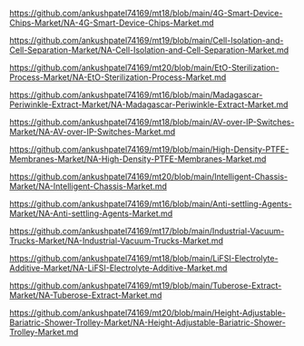 <p><a href="https://github.com/ankushpatel74169/mt18/blob/main/4G-Smart-Device-Chips-Market/NA-4G-Smart-Device-Chips-Market.md">https://github.com/ankushpatel74169/mt18/blob/main/4G-Smart-Device-Chips-Market/NA-4G-Smart-Device-Chips-Market.md</a></p><p><a href="https://github.com/ankushpatel74169/mt19/blob/main/Cell-Isolation-and-Cell-Separation-Market/NA-Cell-Isolation-and-Cell-Separation-Market.md">https://github.com/ankushpatel74169/mt19/blob/main/Cell-Isolation-and-Cell-Separation-Market/NA-Cell-Isolation-and-Cell-Separation-Market.md</a></p><p><a href="https://github.com/ankushpatel74169/mt20/blob/main/EtO-Sterilization-Process-Market/NA-EtO-Sterilization-Process-Market.md">https://github.com/ankushpatel74169/mt20/blob/main/EtO-Sterilization-Process-Market/NA-EtO-Sterilization-Process-Market.md</a></p><p><a href="https://github.com/ankushpatel74169/mt16/blob/main/Madagascar-Periwinkle-Extract-Market/NA-Madagascar-Periwinkle-Extract-Market.md">https://github.com/ankushpatel74169/mt16/blob/main/Madagascar-Periwinkle-Extract-Market/NA-Madagascar-Periwinkle-Extract-Market.md</a></p><p><a href="https://github.com/ankushpatel74169/mt18/blob/main/AV-over-IP-Switches-Market/NA-AV-over-IP-Switches-Market.md">https://github.com/ankushpatel74169/mt18/blob/main/AV-over-IP-Switches-Market/NA-AV-over-IP-Switches-Market.md</a></p><p><a href="https://github.com/ankushpatel74169/mt19/blob/main/High-Density-PTFE-Membranes-Market/NA-High-Density-PTFE-Membranes-Market.md">https://github.com/ankushpatel74169/mt19/blob/main/High-Density-PTFE-Membranes-Market/NA-High-Density-PTFE-Membranes-Market.md</a></p><p><a href="https://github.com/ankushpatel74169/mt20/blob/main/Intelligent-Chassis-Market/NA-Intelligent-Chassis-Market.md">https://github.com/ankushpatel74169/mt20/blob/main/Intelligent-Chassis-Market/NA-Intelligent-Chassis-Market.md</a></p><p><a href="https://github.com/ankushpatel74169/mt16/blob/main/Anti-settling-Agents-Market/NA-Anti-settling-Agents-Market.md">https://github.com/ankushpatel74169/mt16/blob/main/Anti-settling-Agents-Market/NA-Anti-settling-Agents-Market.md</a></p><p><a href="https://github.com/ankushpatel74169/mt17/blob/main/Industrial-Vacuum-Trucks-Market/NA-Industrial-Vacuum-Trucks-Market.md">https://github.com/ankushpatel74169/mt17/blob/main/Industrial-Vacuum-Trucks-Market/NA-Industrial-Vacuum-Trucks-Market.md</a></p><p><a href="https://github.com/ankushpatel74169/mt18/blob/main/LiFSI-Electrolyte-Additive-Market/NA-LiFSI-Electrolyte-Additive-Market.md">https://github.com/ankushpatel74169/mt18/blob/main/LiFSI-Electrolyte-Additive-Market/NA-LiFSI-Electrolyte-Additive-Market.md</a></p><p><a href="https://github.com/ankushpatel74169/mt19/blob/main/Tuberose-Extract-Market/NA-Tuberose-Extract-Market.md">https://github.com/ankushpatel74169/mt19/blob/main/Tuberose-Extract-Market/NA-Tuberose-Extract-Market.md</a></p><p><a href="https://github.com/ankushpatel74169/mt20/blob/main/Height-Adjustable-Bariatric-Shower-Trolley-Market/NA-Height-Adjustable-Bariatric-Shower-Trolley-Market.md">https://github.com/ankushpatel74169/mt20/blob/main/Height-Adjustable-Bariatric-Shower-Trolley-Market/NA-Height-Adjustable-Bariatric-Shower-Trolley-Market.md</a></p>
